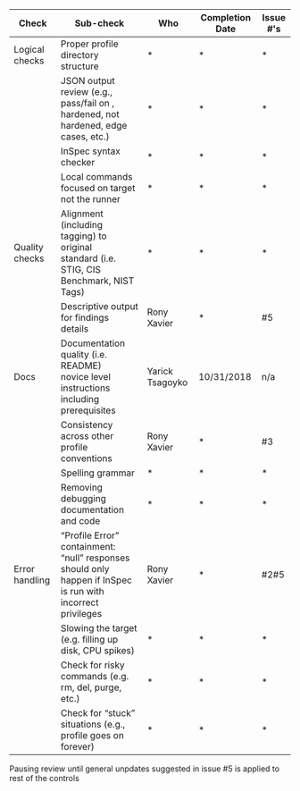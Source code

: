 | Check          | Sub-check                                                                         | Who | Completion Date | Issue #'s |
|----------------|-----------------------------------------------------------------------------------|-----|-----------------|-----------|
|Logical checks| Proper profile directory structure                         |*|*|*|
||JSON output review (e.g., pass/fail on ,<br>hardened, not hardened, edge cases, etc.)|*|*|*|
||InSpec syntax checker|*|*|*|
||Local commands focused on target not the runner|*|*|*|
|Quality checks|Alignment (including tagging) to original<br> standard (i.e. STIG, CIS Benchmark, NIST Tags)|*|*|*|
||Descriptive output for findings details|Rony Xavier|*|#5|
|Docs|Documentation quality (i.e. README)<br> novice level instructions including prerequisites|Yarick Tsagoyko|10/31/2018|n/a|
||Consistency across other profile conventions |Rony Xavier|*|#3|
||Spelling grammar|*|*|*|
||Removing debugging documentation and code|*|*|*|
| Error handling |“Profile Error” containment: “null” responses <br>should only happen if InSpec is run with incorrect privileges|Rony Xavier|*|#2#5|
||Slowing the target (e.g. filling up disk, CPU spikes)|*|*|*|
||Check for risky commands (e.g. rm, del, purge, etc.)|*|*|*|
||Check for “stuck” situations (e.g., profile goes on forever)|*|*|*|


Pausing review until general unpdates suggested in issue #5 is applied to rest of the controls
